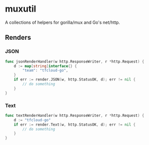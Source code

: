 # muxutil

A collections of helpers for gorilla/mux and Go's net/http.

## Renders

### JSON

```go
func jsonRenderHandler(w http.ResponseWriter, r *http.Request) {
	d := map[string]interface{} {
		"team": "tfcloud-go",
	}
	if err := render.JSON(w, http.StatusOK, d); err != nil {
		// do something
	}
}
```

### Text

```go
func textRenderHandler(w http.ResponseWriter, r *http.Request) {
	d := "tfcloud-go"
	if err := render.Text(w, http.StatusOK, d); err != nil {
		// do something
	}
}
```
